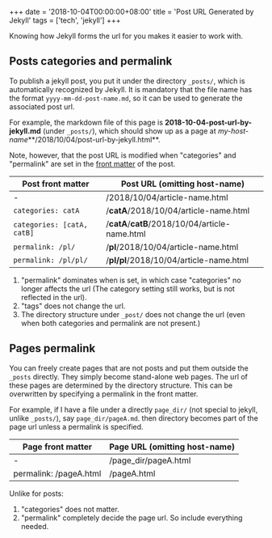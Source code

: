 +++
date = '2018-10-04T00:00:00+08:00'
title = 'Post URL Generated by Jekyll'
tags = ['tech', 'jekyll']
+++


Knowing how Jekyll forms the url for you makes it easier to work with. 

## Posts categories and permalink

To publish a jekyll post, you put it under the directory `_posts/`, which is automatically recognized by Jekyll. It is mandatory that the file name has the format `yyyy-mm-dd-post-name.md`, so it can be used to generate the associated post url.

For example, the markdown file of this page is **2018-10-04-post-url-by-jekyll.md** (under `_posts/`), which should show up as a page at *my-host-name***/2018/10/04/post-url-by-jekyll.html**. 

Note, however, that the post URL is modified when "categories" and "permalink" are set in the [front matter](https://jekyllrb.com/docs/front-matter/) of the post.   

Post front matter  |  Post URL (omitting host-name)
-------------------|----------
-                  | /2018/10/04/article-name.html
`categories: catA`         | /**catA**/2018/10/04/article-name.html
`categories: [catA, catB]` | /**catA**/**catB**/2018/10/04/article-name.html
`permalink: /pl/`    | /**pl**/2018/10/04/article-name.html
`permalink: /pl/pl/` | /**pl/pl**/2018/10/04/article-name.html

1. "permalink" dominates when is set, in which case "categories" no longer affects the url (The category setting still works, but is not reflected in the url). 
2. "tags" does not change the url. 
3. The directory structure under `_post/` does not change the url (even when both categories and permalink are not present.) 


## Pages permalink

You can freely create pages that are not posts and put them outside the `_posts` directly. They simply become stand-alone web pages. The url of these pages are determined by the directory structure. This can be overwritten by specifying a permalink in the front matter.

For example, if I have a file under a directly `page_dir/` (not special to jekyll, unlike `_posts/`), say `page_dir/pageA.md`. then directory becomes part of the page url unless a permalink is specified. 

Page front matter       |  Page URL (omitting host-name)
------------------------|----------
-                       | /page_dir/pageA.html
permalink: /pageA.html  | /pageA.html

Unlike for posts:

1. "categories" does not matter.
2. "permalink" completely decide the page url. So include everything needed.  


